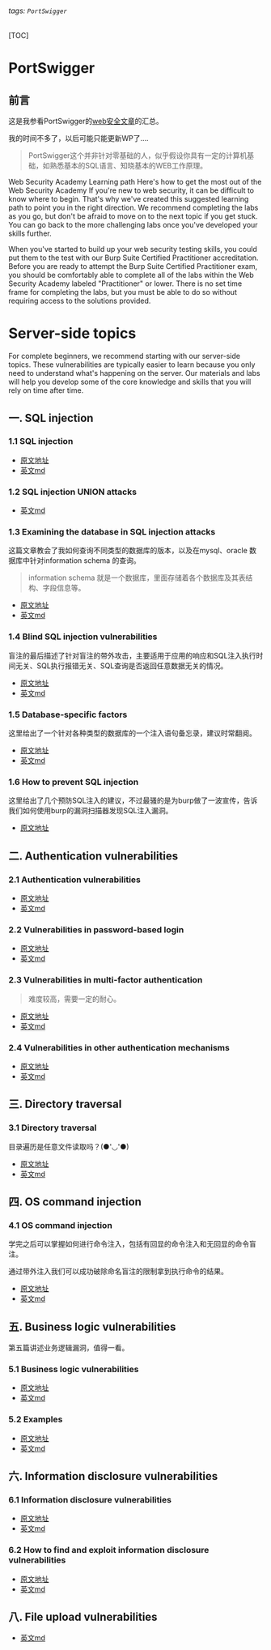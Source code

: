 ###### tags: `PortSwigger`
[TOC]
# PortSwigger

## 前言

这是我参看PortSwigger的[web安全文章](https://portswigger.net/web-security/learning-path)的汇总。

我的时间不多了，以后可能只能更新WP了....

>PortSwigger这个并非针对零基础的人，似乎假设你具有一定的计算机基础，如熟悉基本的SQL语言、知晓基本的WEB工作原理。

Web Security Academy
Learning path
Here's how to get the most out of the Web Security Academy
If you're new to web security, it can be difficult to know where to begin. That's why we've created this suggested learning path to point you in the right direction. We recommend completing the labs as you go, but don't be afraid to move on to the next topic if you get stuck. You can go back to the more challenging labs once you've developed your skills further.

When you've started to build up your web security testing skills, you could put them to the test with our Burp Suite Certified Practitioner accreditation. Before you are ready to attempt the Burp Suite Certified Practitioner exam, you should be comfortably able to complete all of the labs within the Web Security Academy labeled "Practitioner" or lower. There is no set time frame for completing the labs, but you must be able to do so without requiring access to the solutions provided.

# Server-side topics

For complete beginners, we recommend starting with our server-side topics. These vulnerabilities are typically easier to learn because you only need to understand what's happening on the server. Our materials and labs will help you develop some of the core knowledge and skills that you will rely on time after time.

## 一. SQL injection

### 1.1 SQL injection

- [原文地址](https://portswigger.net/web-security/sql-injection)
- [英文md](./Server%20side%20topics/SQL%20injection/SQL%20injection/README.md)




### 1.2 SQL injection UNION attacks

- [英文md](./Server%20side%20topics/SQL%20injection/SQL%20injection%20UNION%20attacks/README.md)

### 1.3 Examining the database in SQL injection attacks

这篇文章教会了我如何查询不同类型的数据库的版本，以及在mysql、oracle 数据库中针对information schema 的查询。

>information schema 就是一个数据库，里面存储着各个数据库及其表结构、字段信息等。



- [原文地址](https://portswigger.net/web-security/sql-injection/examining-the-database)
- [英文md](./Server%20side%20topics/SQL%20injection/Examining%20the%20database%20in%20SQL%20injection%20attacks/README.md)

### 1.4 Blind SQL injection vulnerabilities

盲注的最后描述了针对盲注的带外攻击，主要适用于应用的响应和SQL注入执行时间无关、SQL执行报错无关、SQL查询是否返回任意数据无关的情况。

- [原文地址](https://portswigger.net/web-security/sql-injection/blind)
- [英文md](./Server%20side%20topics/SQL%20injection/Blind%20SQL%20injection%20vulnerabilities/README.md)


### 1.5 Database-specific factors

这里给出了一个针对各种类型的数据库的一个注入语句备忘录，建议时常翻阅。

- [原文地址](https://portswigger.net/web-security/sql-injection/cheat-sheet)
- [英文md](./Server%20side%20topics/SQL%20injection/Database-specific%20factors/README.md)

### 1.6 How to prevent SQL injection

这里给出了几个预防SQL注入的建议，不过最骚的是为burp做了一波宣传，告诉我们如何使用burp的漏洞扫描器发现SQL注入漏洞。

- [原文地址](https://portswigger.net/burp/vulnerability-scanner)

## 二. Authentication vulnerabilities

### 2.1 Authentication vulnerabilities

- [原文地址](https://portswigger.net/web-security/authentication)
- [英文md](https://hackmd.io/iM6k1WwpTgGvkj7ZrvxyZQ?view)


### 2.2 Vulnerabilities in password-based login

- [原文地址](https://portswigger.net/web-security/authentication/password-based)
- [英文md](https://hackmd.io/LG7NGqN4Ssa_d2BJKqddnA?view)

<!-- 2.2 目前只完成了基于密码的身份验证。 -->

### 2.3 Vulnerabilities in multi-factor authentication

>难度较高，需要一定的耐心。

- [原文地址](https://portswigger.net/web-security/authentication/multi-factor)
- [英文md](https://hackmd.io/W3qhAWCSSx6l5lhJGDuRaQ?view)

### 2.4 Vulnerabilities in other authentication mechanisms

- [原文地址](https://portswigger.net/web-security/authentication/other-mechanisms)
- [英文md](https://hackmd.io/PiuQaEO8QYOcFkdMsL9xng)

## 三. Directory traversal


### 3.1 Directory traversal

目录遍历是任意文件读取吗？(●'◡'●)

- [原文地址](https://portswigger.net/web-security/file-path-traversal)
- [英文md](./Server%20side%20topics/Directory%20traversal/README.md)

## 四. OS command injection

### 4.1 OS command injection


学完之后可以掌握如何进行命令注入，包括有回显的命令注入和无回显的命令盲注。

通过带外注入我们可以成功破除命名盲注的限制拿到执行命令的结果。



- [原文地址](https://portswigger.net/web-security/os-command-injection)
- [英文md](./Server%20side%20topics/OS%20command%20injection/README.md)

## 五. Business logic vulnerabilities

第五篇讲述业务逻辑漏洞，值得一看。

### 5.1 Business logic vulnerabilities
- [原文地址](https://portswigger.net/web-security/logic-flaws)
- [英文md](./Server%20side%20topics/Business%20logic%20vulnerabilities/README.md)


### 5.2 Examples

- [原文地址](https://portswigger.net/web-security/logic-flaws/examples)
- [英文md](https://hackmd.io/AMXU9EAURwabi-9Vbw0d2A?both)


## 六. Information disclosure vulnerabilities

### 6.1 Information disclosure vulnerabilities

- [原文地址](https://portswigger.net/web-security/information-disclosure)
- [英文md](https://hackmd.io/WGRxJMaKSuKJGZ7yzfmKYA?both)

### 6.2 How to find and exploit information disclosure vulnerabilities

- [原文地址](https://portswigger.net/web-security/information-disclosure/exploiting)
- [英文md](./Server%20side%20topics/Information%20disclosure%20vulnerabilities/How%20to%20find%20and%20exploit%20information%20disclosure%20vulnerabilities/README.md)



## 八. File upload vulnerabilities

- [英文md](./Server%20side%20topics/File%20upload%20vulnerabilities/README.md)
